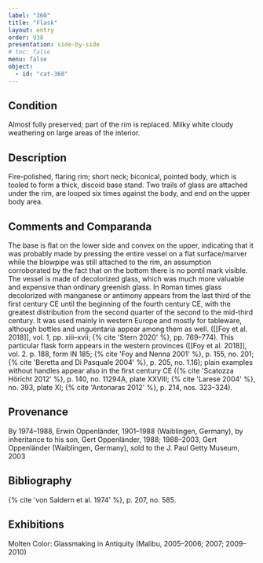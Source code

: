 ```yaml
---
label: "360"
title: "Flask"
layout: entry
order: 938
presentation: side-by-side
# toc: false
menu: false
object:
  - id: "cat-360"
---
```


## Condition

Almost fully preserved; part of the rim is replaced. Milky white cloudy weathering on large areas of the interior.

## Description

Fire-polished, flaring rim; short neck; biconical, pointed body, which is tooled to form a thick, discoid base stand. Two trails of glass are attached under the rim, are looped six times against the body, and end on the upper body area.

## Comments and Comparanda

The base is flat on the lower side and convex on the upper, indicating that it was probably made by pressing the entire vessel on a flat surface/marver while the blowpipe was still attached to the rim, an assumption corroborated by the fact that on the bottom there is no pontil mark visible. The vessel is made of decolorized glass, which was much more valuable and expensive than ordinary greenish glass. In Roman times glass decolorized with manganese or antimony appears from the last third of the first century CE until the beginning of the fourth century CE, with the greatest distribution from the second quarter of the second to the mid-third century. It was used mainly in western Europe and mostly for tableware, although bottles and unguentaria appear among them as well. ([[Foy et al. 2018]], vol. 1, pp. xiii–xvii; {% cite 'Stern 2020' %}, pp. 769–774). This particular flask form appears in the western provinces ([[Foy et al. 2018]], vol. 2. p. 188, form IN 185; {% cite 'Foy and Nenna 2001' %}, p. 155, no. 201; {% cite 'Beretta and Di Pasquale 2004' %}, p. 205, no. 1.16); plain examples without handles appear also in the first century CE ({% cite 'Scatozza Höricht 2012' %}, p. 140, no. 11294A, plate XXVIII; {% cite 'Larese 2004' %}, no. 393, plate XI; {% cite 'Antonaras 2012' %}, p. 214, nos. 323–324).

## Provenance

By 1974–1988, Erwin Oppenländer, 1901–1988 (Waiblingen, Germany), by inheritance to his son, Gert Oppenländer, 1988; 1988–2003, Gert Oppenländer (Waiblingen, Germany), sold to the J. Paul Getty Museum, 2003

## Bibliography

{% cite 'von Saldern et al. 1974' %}, p. 207, no. 585.

## Exhibitions

Molten Color: Glassmaking in Antiquity (Malibu, 2005–2006; 2007; 2009–2010)